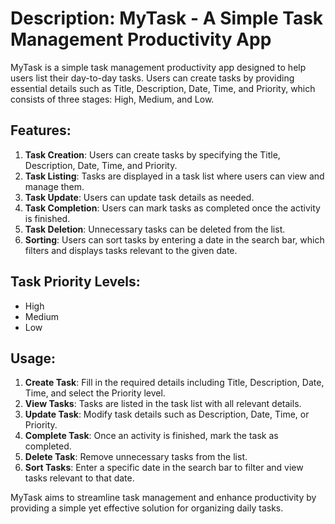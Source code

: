 # Description: MyTask - A Simple Task Management Productivity App

MyTask is a simple task management productivity app designed to help users list their day-to-day tasks. Users can create tasks by providing essential details such as Title, Description, Date, Time, and Priority, which consists of three stages: High, Medium, and Low. 

## Features:
1. **Task Creation**: Users can create tasks by specifying the Title, Description, Date, Time, and Priority.
2. **Task Listing**: Tasks are displayed in a task list where users can view and manage them.
3. **Task Update**: Users can update task details as needed.
4. **Task Completion**: Users can mark tasks as completed once the activity is finished.
5. **Task Deletion**: Unnecessary tasks can be deleted from the list.
6. **Sorting**: Users can sort tasks by entering a date in the search bar, which filters and displays tasks relevant to the given date.

## Task Priority Levels:
- High
- Medium
- Low

## Usage:
1. **Create Task**: Fill in the required details including Title, Description, Date, Time, and select the Priority level.
2. **View Tasks**: Tasks are listed in the task list with all relevant details.
3. **Update Task**: Modify task details such as Description, Date, Time, or Priority.
4. **Complete Task**: Once an activity is finished, mark the task as completed.
5. **Delete Task**: Remove unnecessary tasks from the list.
6. **Sort Tasks**: Enter a specific date in the search bar to filter and view tasks relevant to that date.

MyTask aims to streamline task management and enhance productivity by providing a simple yet effective solution for organizing daily tasks.
